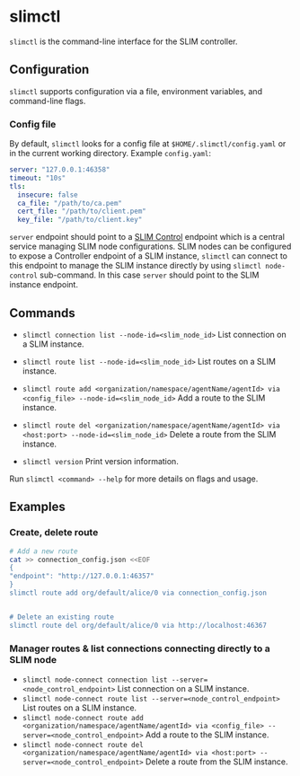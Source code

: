 # slimctl

`slimctl` is the command-line interface for the SLIM controller.

## Configuration

`slimctl` supports configuration via a file, environment variables, and command-line flags.

### Config file

By default, `slimctl` looks for a config file at `$HOME/.slimctl/config.yaml` or in the current working directory. Example `config.yaml`:

```yaml
server: "127.0.0.1:46358"
timeout: "10s"
tls:
  insecure: false
  ca_file: "/path/to/ca.pem"
  cert_file: "/path/to/client.pem"
  key_file: "/path/to/client.key"
```

`server` endpoint should point to a [SLIM Control](https://github.com/agntcy/slim/tree/main/control-plane/control-plane) endpoint which is a central service managing SLIM node configurations.
SLIM nodes can be configured to expose a Controller endpoint of a SLIM instance, `slimctl` can connect to this endpoint to manage the SLIM instance directly by using `slimctl node-control` sub-command.
In this case `server` should point to the SLIM instance endpoint.

## Commands 

* `slimctl connection list --node-id=<slim_node_id>` List connection on a SLIM instance.
* `slimctl route list --node-id=<slim_node_id>` List routes on a SLIM instance.
* `slimctl route add <organization/namespace/agentName/agentId> via <config_file> --node-id=<slim_node_id>` Add a route to the SLIM instance.
* `slimctl route del <organization/namespace/agentName/agentId> via <host:port> --node-id=<slim_node_id>` Delete a route from the SLIM instance.

* `slimctl version` Print version information.

Run `slimctl <command> --help` for more details on flags and usage.

## Examples

### Create, delete route

```bash
# Add a new route
cat >> connection_config.json <<EOF
{
"endpoint": "http://127.0.0.1:46357"
}
slimctl route add org/default/alice/0 via connection_config.json


# Delete an existing route
slimctl route del org/default/alice/0 via http://localhost:46367
```

### Manager routes & list connections connecting directly to a SLIM node

* `slimctl node-connect connection list --server=<node_control_endpoint>` List connection on a SLIM instance.
* `slimctl node-connect route list --server=<node_control_endpoint>` List routes on a SLIM instance.
* `slimctl node-connect route add <organization/namespace/agentName/agentId> via <config_file> --server=<node_control_endpoint>` Add a route to the SLIM instance.
* `slimctl node-connect route del <organization/namespace/agentName/agentId> via <host:port> --server=<node_control_endpoint>` Delete a route from the SLIM instance.
